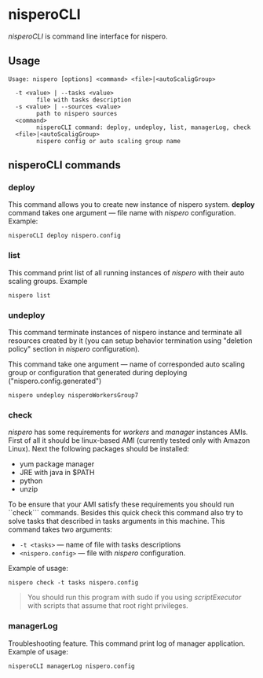 # nisperoCLI

*nisperoCLI* is command line interface for nispero.

## Usage

```
Usage: nispero [options] <command> <file>|<autoScaligGroup>

  -t <value> | --tasks <value>
        file with tasks description
  -s <value> | --sources <value>
        path to nispero sources
  <command>
        nisperoCLI command: deploy, undeploy, list, managerLog, check
  <file>|<autoScaligGroup>
        nispero config or auto scaling group name
```

## nisperoCLI commands

### deploy

This command allows you to create new instance of nispero system.
**deploy** command takes one argument — file name with *nispero* configuration. Example:
```
nisperoCLI deploy nispero.config
```

### list
This command print list of all running instances of *nispero* with their auto scaling groups. Example
```
nispero list
```

### undeploy

This command terminate instances of nispero instance and terminate all resources created by it (you can setup behavior termination using "deletion policy" section in *nispero* configuration). 

This command take one argument — name of corresponded auto scaling group or configuration that generated during deploying ("nispero.config.generated")
```
nispero undeploy nisperoWorkersGroup7
```

### check

*nispero* has some requirements for *workers* and *manager* instances AMIs.
First of all it should be linux-based AMI (currently tested only with Amazon Linux). Next the following packages should be installed:

* yum package manager
* JRE with java in $PATH
* python
* unzip

To be ensure that your AMI satisfy these requirements you should run ``check``` commands. Besides this quick check this command also try to solve tasks that described in tasks arguments in this machine.
This command takes two arguments:
* ```-t <tasks>``` — name of file with tasks descriptions
* ```<nispero.config>``` — file with *nispero* configuration.

Example of usage:
```
nispero check -t tasks nispero.config
```

> You should run this program with sudo if you using *scriptExecutor* with scripts that assume that root right privileges. 

### managerLog
Troubleshooting feature. This command print log of manager application. Example of usage:
```
nisperoCLI managerLog nispero.config
```